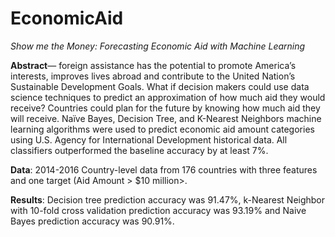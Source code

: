 # EconomicAid

*Show me the Money: Forecasting Economic Aid with Machine Learning*

__Abstract__— foreign assistance has the potential to promote America’s interests, improves lives abroad and contribute to the United Nation’s Sustainable Development Goals. What if decision makers could use data science techniques to predict an approximation of how much aid they would receive? Countries could plan for the future by knowing how much aid they will receive. Naïve Bayes, Decision Tree, and K-Nearest Neighbors machine learning algorithms were used to predict economic aid amount categories using U.S. Agency for International Development historical data. All classifiers outperformed the baseline accuracy by at least 7%.

__Data__: 2014-2016 Country-level data from 176 countries with three features and one target (Aid Amount > $10 million>.

__Results__: Decision tree prediction accuracy was 91.47%, k-Nearest Neighbor with 10-fold cross validation prediction accuracy was 93.19% and Naive Bayes prediction accuracy was 90.91%.
